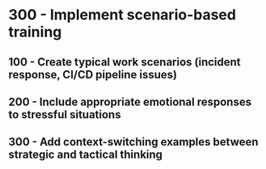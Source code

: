 # 300 - Implement scenario-based training

## 100 - Create typical work scenarios (incident response, CI/CD pipeline issues)

## 200 - Include appropriate emotional responses to stressful situations

## 300 - Add context-switching examples between strategic and tactical thinking